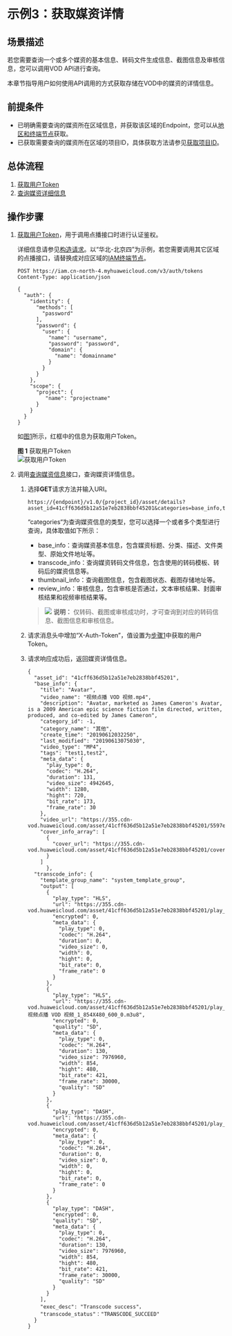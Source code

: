 # 示例3：获取媒资详情<a name="vod_04_0214"></a>

## 场景描述<a name="section5550124610275"></a>

若您需要查询一个或多个媒资的基本信息、转码文件生成信息、截图信息及审核信息，您可以调用VOD API进行查询。

本章节指导用户如何使用API调用的方式获取存储在VOD中的媒资的详情信息。

## 前提条件<a name="section1535328172818"></a>

-   已明确需要查询的媒资所在区域信息，并获取该区域的Endpoint，您可以从[地区和终端节点](https://developer.huaweicloud.com/endpoint?VOD)获取。
-   已获取需要查询的媒资所在区域的项目ID，具体获取方法请参见[获取项目ID](获取项目ID.md)。

## 总体流程<a name="section1753716933710"></a>

1.  [获取用户Token](#li2334325914)
2.  [查询媒资详细信息](#li5605136502)

## 操作步骤<a name="section6562835174311"></a>

1.  <a name="li2334325914"></a>[获取用户Token](https://support.huaweicloud.com/api-iam/iam_30_0001.html)，用于调用点播接口时进行认证鉴权。

    详细信息请参见[构造请求](构造请求.md)。以“华北-北京四”为示例，若您需要调用其它区域的点播接口，请替换成对应区域的[IAM终端节点](https://developer.huaweicloud.com/endpoint?IAM)。

    ```
    POST https://iam.cn-north-4.myhuaweicloud.com/v3/auth/tokens
    Content-Type: application/json
    
    {
      "auth": {
        "identity": {
          "methods": [
            "password"
          ],
          "password": {
            "user": {
              "name": "username", 
              "password": "password", 
              "domain": {
                "name": "domainname"   
              }
            }
          }
        },
        "scope": {
          "project": {
             "name": "projectname"
          }
        }
      }
    }
    ```

    如[图1](#vod_04_0195_fig955023251511)所示，红框中的信息为获取用户Token。

    **图 1**  获取用户Token<a name="vod_04_0195_fig955023251511"></a>  
    ![](figures/获取用户Token.png "获取用户Token")

2.  <a name="li5605136502"></a>调用[查询媒资信息](https://support.huaweicloud.com/api-vod/vod_04_0022.html)接口，查询媒资详情信息。
    1.  选择**GET**请求方法并输入URI。

        ```
        https://{endpoint}/v1.0/{project_id}/asset/details?asset_id=41cff636d5b12a51e7eb2838bbf45201&categories=base_info,transcode_info&thumbnail_info,review_info
        ```

        “categories“为查询媒资信息的类型，您可以选择一个或者多个类型进行查询，具体取值如下所示：

        -   base\_info：查询媒资基本信息，包含媒资标题、分类、描述、文件类型、原始文件地址等。
        -   transcode\_info：查询媒资转码文件信息，包含使用的转码模板、转码后的媒资信息等。
        -   thumbnail\_info：查询截图信息，包含截图状态、截图存储地址等。
        -   review\_info：审核信息，包含审核是否通过，文本审核结果、封面审核结果和视频审核结果等。

        >![](public_sys-resources/icon-note.gif) **说明：** 
        >仅转码、截图或审核成功时，才可查询到对应的转码信息、截图信息和审核信息。

    2.  请求消息头中增加“X-Auth-Token”，值设置为[步骤1](#li2334325914)中获取的用户Token。
    3.  请求响应成功后，返回媒资详情信息。

        ```
        {
          "asset_id": "41cff636d5b12a51e7eb2838bbf45201",
          "base_info": {
            "title": "Avatar",
            "video_name": "视频点播 VOD 视频.mp4",
            "description": "Avatar, marketed as James Cameron's Avatar, is a 2009 American epic science fiction film directed, written, produced, and co-edited by James Cameron",
            "category_id": -1,
            "category_name": "其他",
            "create_time": "20190612032250",
            "last_modified": "20190613075030",
            "video_type": "MP4",
            "tags": "test1,test2",
            "meta_data": {
              "play_type": 0,
              "codec": "H.264",
              "duration": 131,
              "video_size": 4942645,
              "width": 1280,
              "hight": 720,
              "bit_rate": 173,
              "frame_rate": 30
            },
            "video_url": "https://355.cdn-vod.huaweicloud.com/asset/41cff636d5b12a51e7eb2838bbf45201/5597e59de70722eaeb9b18c274e249b2.mp4",
            "cover_info_array": [
              {
                "cover_url": "https://355.cdn-vod.huaweicloud.com/asset/41cff636d5b12a51e7eb2838bbf45201/cover/Cover0.jpg"
              }
            ]
              },
          "transcode_info": {
            "template_group_name": "system_template_group",
            "output": [
              {
                "play_type": "HLS",
                "url": "https://355.cdn-vod.huaweicloud.com/asset/41cff636d5b12a51e7eb2838bbf45201/play_video/index.m3u8",
                "encrypted": 0,
                "meta_data": {
                  "play_type": 0,
                  "codec": "H.264",
                  "duration": 0,
                  "video_size": 0,
                  "width": 0,
                  "hight": 0,
                  "bit_rate": 0,
                  "frame_rate": 0
                }
              },
              {
                "play_type": "HLS",
                "url": "https://355.cdn-vod.huaweicloud.com/asset/41cff636d5b12a51e7eb2838bbf45201/play_video/视频点播 VOD 视频_1_854X480_600_0.m3u8",
                "encrypted": 0,
                "quality": "SD",
                "meta_data": {
                  "play_type": 0,
                  "codec": "H.264",
                  "duration": 130,
                  "video_size": 7976960,
                  "width": 854,
                  "hight": 480,
                  "bit_rate": 421,
                  "frame_rate": 30000,
                  "quality": "SD"
                }
              },
              {
                "play_type": "DASH",
                "url": "https://355.cdn-vod.huaweicloud.com/asset/41cff636d5b12a51e7eb2838bbf45201/play_video/index.mpd",
                "encrypted": 0,
                "meta_data": {
                  "play_type": 0,
                  "codec": "H.264",
                  "duration": 0,
                  "video_size": 0,
                  "width": 0,
                  "hight": 0,
                  "bit_rate": 0,
                  "frame_rate": 0
                }
              },
              {
                "play_type": "DASH",
                "encrypted": 0,
                "quality": "SD",
                "meta_data": {
                  "play_type": 0,
                  "codec": "H.264",
                  "duration": 130,
                  "video_size": 7976960,
                  "width": 854,
                  "hight": 480,
                  "bit_rate": 421,
                  "frame_rate": 30000,
                  "quality": "SD"
                }
              }
            ],
            "exec_desc": "Transcode success"，
            "transcode_status"："TRANSCODE_SUCCEED"
          }
        }
        ```




